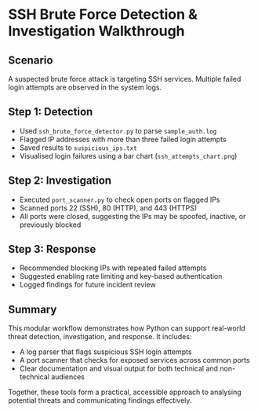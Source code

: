 # SSH Brute Force Detection & Investigation Walkthrough

## Scenario

A suspected brute force attack is targeting SSH services. Multiple failed login attempts are observed in the system logs.

## Step 1: Detection

- Used `ssh_brute_force_detector.py` to parse `sample_auth.log`  
- Flagged IP addresses with more than three failed login attempts  
- Saved results to `suspicious_ips.txt`  
- Visualised login failures using a bar chart (`ssh_attempts_chart.png`)

## Step 2: Investigation

- Executed `port_scanner.py` to check open ports on flagged IPs  
- Scanned ports 22 (SSH), 80 (HTTP), and 443 (HTTPS)  
- All ports were closed, suggesting the IPs may be spoofed, inactive, or previously blocked

## Step 3: Response

- Recommended blocking IPs with repeated failed attempts  
- Suggested enabling rate limiting and key-based authentication  
- Logged findings for future incident review

## Summary

This modular workflow demonstrates how Python can support real-world threat detection, investigation, and response. It includes:

- A log parser that flags suspicious SSH login attempts  
- A port scanner that checks for exposed services across common ports  
- Clear documentation and visual output for both technical and non-technical audiences

Together, these tools form a practical, accessible approach to analysing potential threats and communicating findings effectively.


